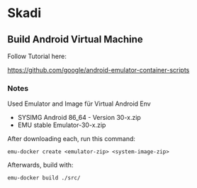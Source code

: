 # Skadi

## Build Android Virtual Machine

Follow Tutorial here:

https://github.com/google/android-emulator-container-scripts

### Notes

Used Emulator and Image für Virtual Android Env

* SYSIMG Android 86_64 - Version 30-x.zip
* EMU stable Emulator-30-x.zip

After downloading each, run this command:

``emu-docker create <emulator-zip> <system-image-zip>``

Afterwards, build with:

``emu-docker build ./src/``


